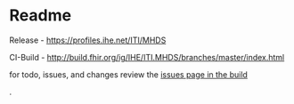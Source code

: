 # Readme

Release - https://profiles.ihe.net/ITI/MHDS 

CI-Build - http://build.fhir.org/ig/IHE/ITI.MHDS/branches/master/index.html

for todo, issues, and changes review the [issues page in the build](http://build.fhir.org/ig/IHE/ITI.MHDS/branches/master/issues.html)

.

